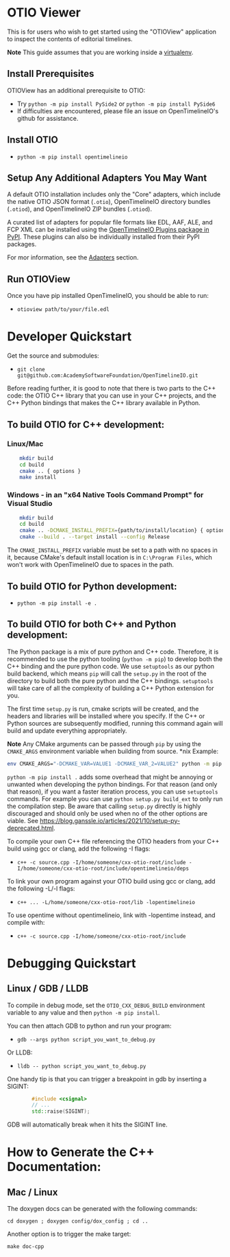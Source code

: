 # OTIO Viewer

This is for users who wish to get started using the "OTIOView" application to inspect the contents of editorial timelines.

**Note** This guide assumes that you are working inside a [virtualenv](https://virtualenv.pypa.io/en/latest/).

## Install Prerequisites

OTIOView has an additional prerequisite to OTIO:

- Try `python -m pip install PySide2` or `python -m pip install PySide6`
- If difficulties are encountered, please file an issue on OpenTimelineIO's github for assistance.

## Install OTIO

- `python -m pip install opentimelineio`

## Setup Any Additional Adapters You May Want

A default OTIO installation includes only the "Core" adapters, which include the native OTIO JSON format (`.otio`), OpenTimelineIO directory bundles (`.otiod`), and OpenTimelineIO ZIP bundles (`.otiod`).

A curated list of adapters for popular file formats like EDL, AAF, ALE, and FCP XML can be installed using the [OpenTimelineIO Plugins package in PyPI](https://pypi.org/project/OpenTimelineIO-Plugins/). These plugins can also be individually installed from their PyPI packages.

For mor information, see the [Adapters](./adapters) section.


## Run OTIOView

Once you have pip installed OpenTimelineIO, you should be able to run:

+ `otioview path/to/your/file.edl`

# Developer Quickstart

Get the source and submodules:
+ `git clone git@github.com:AcademySoftwareFoundation/OpenTimelineIO.git`

Before reading further, it is good to note that there is two parts to the
C++ code: the OTIO C++ library that you can use in your C++ projects,
and the C++ Python bindings that makes the C++ library available in Python.

## To build OTIO for C++ development:

### Linux/Mac

```bash
    mkdir build
    cd build
    cmake .. { options }
    make install
```

### Windows - in an "x64 Native Tools Command Prompt" for Visual Studio

```bash
    mkdir build
    cd build
    cmake .. -DCMAKE_INSTALL_PREFIX={path/to/install/location} { options }
    cmake --build . --target install --config Release
```

The `CMAKE_INSTALL_PREFIX` variable must be set to a path with no spaces in it,
because CMake's default install location is in `C:\Program Files`, which won't work
with OpenTimelineIO due to spaces in the path.

## To build OTIO for Python development:

+ `python -m pip install -e .`

## To build OTIO for both C++ and Python development:

The Python package is a mix of pure python and C++ code. Therefore, it is
recommended to use the python tooling (`python -m pip`) to develop both
the C++ binding and the pure python code. We use `setuptools` as our
python build backend, which means `pip` will call the `setup.py` in the root
of the directory to build both the pure python and the C++ bindings.
`setuptools` will take care of all the complexity of building a C++ Python
extension for you.

The first time `setup.py` is run, cmake scripts will be created, and the headers
and libraries will be installed where you specify. If the C++ or Python  sources
are subsequently modified, running this command again will build and update everything
appropriately.

**Note** Any CMake arguments can be passed through `pip` by using the `CMAKE_ARGS`
environment variable when building from source. *nix Example:

```bash
env CMAKE_ARGS="-DCMAKE_VAR=VALUE1 -DCMAKE_VAR_2=VALUE2" python -m pip install .
```

`python -m pip install .` adds some overhead that might be annoying or unwanted when
developing the python bindings. For that reason (and only that reason), if you want a faster
iteration process, you can use `setuptools` commands. For example you can use
`python setup.py build_ext` to only run the compilation step. Be aware that calling `setup.py`
directly is highly discouraged and should only be used when no of the other options
are viable. See https://blog.ganssle.io/articles/2021/10/setup-py-deprecated.html.

To compile your own C++ file referencing the OTIO headers from your C++ build using gcc or clang, add the following -I flags:

+ `c++ -c source.cpp -I/home/someone/cxx-otio-root/include -I/home/someone/cxx-otio-root/include/opentimelineio/deps`

To link your own program against your OTIO build using gcc or clang, add the following -L/-l flags:
+ `c++ ... -L/home/someone/cxx-otio-root/lib -lopentimelineio`

To use opentime without opentimelineio, link with -lopentime instead, and compile with:
+ `c++ -c source.cpp -I/home/someone/cxx-otio-root/include`

# Debugging Quickstart

## Linux / GDB / LLDB

To compile in debug mode, set the `OTIO_CXX_DEBUG_BUILD` environment variable to any value
and then `python -m pip install`.

You can then attach GDB to python and run your program:

+ `gdb --args python script_you_want_to_debug.py`

Or LLDB:

+ `lldb -- python script_you_want_to_debug.py`

One handy tip is that you can trigger a breakpoint in gdb by inserting a SIGINT:

```c++
        #include <csignal>
        // ...
        std::raise(SIGINT);
```

GDB will automatically break when it hits the SIGINT line.

# How to Generate the C++ Documentation:

## Mac / Linux

The doxygen docs can be generated with the following commands:

```
cd doxygen ; doxygen config/dox_config ; cd ..
```

Another option is to trigger the make target:

```
make doc-cpp
```
